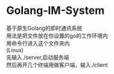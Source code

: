 # Golang-IM-System
基于原生Golang的即时通讯系统  
用法是把文件放在你设置的go的工作环境内  
用命令行进入这个文件夹内  
(Linux)  
先输入./server,启动服务端  
然后再开几个终端用做客户端，输入./client
